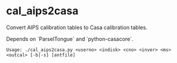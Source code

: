 # cal_aips2casa
<p>Convert AIPS calibration tables to Casa calibration tables.</p>
<p>Depends on `ParselTongue` and `python-casacore`.</p>

    Usage: ./cal_aips2casa.py <userno> <indisk> <cno> <inver> <ms> <outcal> [-b|-s] [antfile]
